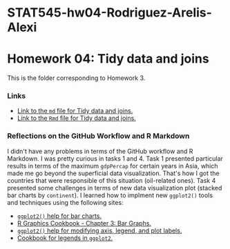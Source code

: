 # STAT545-hw04-Rodriguez-Arelis-Alexi
# Homework 04: Tidy data and joins

This is the folder corresponding to Homework 3.

### Links

- [Link to the `md` file for Tidy data and joins.](hw4_tidy_data_and_joins.md)
- [Link to the `Rmd` file for Tidy data and joins.](hw4_tidy_data_and_joins.Rmd)

### Reflections on the GitHub Workflow and R Markdown

I didn't have any problems in terms of the GitHub workflow and R Markdown. I was pretty curious in tasks 1 and 4. Task 1 presented particular results in terms of the maximum `gdpPercap` for certain years in Asia, which made me go beyond the superficial data visualization. That's how I got the countries that were responsible of this situation (oil-related ones). Task 4 presented some challenges in terms of new data visualization plot (stacked bar charts by `continent`). I learned how to implment new `ggplot2()` tools and techniques using the following sites:
- [`ggplot2()` help for bar charts.](http://ggplot2.tidyverse.org/reference/geom_bar.html)
- [R Graphics Cookbook - Chapter 3: Bar Graphs.](https://rpubs.com/escott8908/RGC_Ch3_Gar_Graphs)
- [`ggplot2()` help for modifying axis, legend, and plot labels.](http://ggplot2.tidyverse.org/reference/labs.html)
- [Cookbook for legends in `ggplot2`.](http://www.cookbook-r.com/Graphs/Legends_(ggplot2)/)